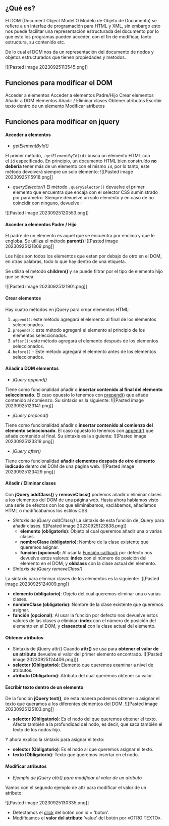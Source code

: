 ## ¿Qué es?
El DOM (Document Object Model O Modelo de Objeto de Documento) se refiere a un interfaz de programación para HTML y XML, sin embargo esto nos puede facilitar una representación estructurada del documento por lo que esto los programas pueden acceder, con el fin de modificar, tanto estructura, su contenido etc.

De lo cual el DOM nos da un representación del documento de nodos y objetos estructurados que tienen propiedades  y metodos.

![[Pasted image 20230925113545.png]]

## Funciones para modificar el DOM
Acceder a elementos
Acceder a elementos Padre/Hijo
Crear elementos
Añadir a DOM elementos 
Añadir / Eliminar clases
Obtener atributos
Escribir texto dentro de un elemento
Modificar atributos


## Funciones para modificar en jquery

#### Acceder a elementos 

- *getElementById()*

El primer método, `.getElementById(id)` busca un elemento HTML con el `id` especificado. En principio, un documento HTML bien construído **no debería** tener más de un elemento con el mismo `id`, por lo tanto, este método devolverá siempre un solo elemento:
![[Pasted image 20230925115918.png]]


- *querySelector()*
El método `.querySelector()` devuelve el primer elemento que encuentra que encaja con el selector CSS suministrado por parámetro. Siempre devuelve un solo elemento y en caso de no coincidir con ninguno, devuelve :

![[Pasted image 20230925120553.png]]

#### Acceder a elementos Padre / Hijo

El padre de un elemento es aquel que se encuentra por encima y que le engloba.
Se utiliza el método **parent()**
![[Pasted image 20230925121809.png]]

Los hijos son todos los elementos que estan por debajo de otro en el DOM, en otras palabras, todo lo que hay dentro de una etiqueta.

Se utiliza el método **children()** y se puede filtrar por el tipo de elemento hijo que se desea.

![[Pasted image 20230925121901.png]]

#### Crear elementos 
Hay cuatro métodos en jQuery para crear elementos HTML:

1. `append()`: este método agregará el elemento al final de los elementos seleccionados.
2. `prepend()`: este método agregará el elemento al principio de los elementos seleccionados.
3. `after()`: este método agregará el elemento después de los elementos seleccionados.
4. `before()` - Este método agregará el elemento antes de los elementos seleccionados.


#### Añadir a DOM elementos 
- *jQuery append()*

Tiene como funcionalidad añadir o **insertar contenido al final del elemento seleccionado**. El caso opuesto lo tenemos con [prepend()](https://www.anerbarrena.com/jquery-prepend-5351/) que añade contenido al comienzo.
Su sintaxis es la siguiente:
![[Pasted image 20230925123141.png]]

- *jQuery prepend()*

Tiene como funcionalidad añadir o **insertar contenido al comienzo del elemento seleccionado**. El caso opuesto lo tenemos con [append()](https://www.anerbarrena.com/jquery-append-5300/) que añade contenido al final.
Su sintaxis es la siguiente:
![[Pasted image 20230925123319.png]]

- *jQuery after()*

Tiene como funcionalidad **añadir elementos después de otro elemento indicado** dentro del DOM de una página web.
![[Pasted image 20230925123429.png]]

#### Añadir / Eliminar clases

Con **jQuery addClass()** y **removeClass()** podemos añadir o eliminar clases a los elementos del DOM de una página web. Hasta ahora habíamos visto una serie de efectos con los que eliminábamos, vaciábamos, añadíamos HTML o modificábamos los estilos CSS.

- *Sintaxis de jQuery addClass()*
La sintaxis de esta función de jQuery para añadir clases.
![[Pasted image 20230925123838.png]]
	- **elemento (obligatorio)**: Objeto al cual queremos añadir una o varias clases.
	- **nombreClase (obligatorio)**: Nombre de la clase existente que queremos asignar.
	- **función (opcional)**: Al usar la [Función callback](https://www.anerbarrena.com/jquery-callback-5110/) por defecto nos devuelve estos valores: **index** con el número de posición del elemento en el DOM, y **oldclass** con la clase actual del elemento.
- *Sintaxis de jQuery removeClass()*

La sintaxis para eliminar clases de los elementos es la siguiente:
![[Pasted image 20230925124009.png]]

- **elemento (obligatorio)**: Objeto del cual queremos eliminar una o varias clases.
- **nombreClase (obligatorio)**: Nombre de la clase existente que queremos asignar.
- **función (opcional)**: Al usar la función por defecto nos devuelve estos valores de las clases a eliminar: **index** con el número de posición del elemento en el DOM, y **claseactual** con la clase actual del elemento.

#### Obtener atributos
- Sintaxis de jQuery attr()
Cuando **attr()** se usa para **obtener el valor de un atributo** devuelve el valor del primer elemento encontrado.
![[Pasted image 20230925124406.png]]}
- **selector (Obligatorio)**: Elemento que queremos examinar a nivel de atributos.
- **atributo (Obligatorio)**: Atributo del cual queremos obtener su valor.

#### Escribir texto dentro de un elemento
De la función **jQuery text()**, de esta manera podemos obtener o asignar el texto que queramos a los diferentes elementos del DOM.
![[Pasted image 20230925125103.png]]

- **selector (Obligatorio)**: Es el nodo del que queremos obtener el texto. Afecta también a la profundidad del nodo, es decir, que saca también el texto de los nodos hijo.

Y ahora explico la sintaxis para asignar el texto:

- **selector (Obligatorio)**: Es el nodo al que queremos asignar el texto.
- **texto (Obligatorio)**: Texto que queremos insertar en el nodo.

#### Modificar atributos

 - *Ejemplo de jQuery attr() para modificar el valor de un atributo*
 
Vamos con el segundo ejemplo de attr para modificar el valor de un atributo:

![[Pasted image 20230925130335.png]]
- Detectamos el [click](https://www.anerbarrena.com/jquery-click-1931/) del botón con id = ‘boton’.
- Modificamos el **valor del atributo** ‘value’ del botón por «OTRO TEXTO».

